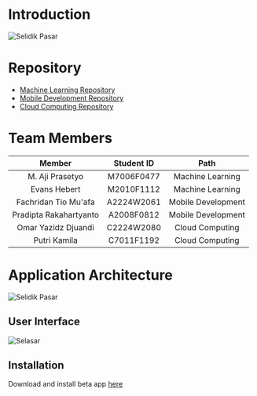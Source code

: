 # Introduction
![Selidik Pasar](https://i.postimg.cc/LsQDZGM0/C22-PS255-Selidik-Pasar-1.png)

# Repository
- [Machine Learning Repository](https://github.com/SelidikPasar/Selasar-MachineLearning)
- [Mobile Development Repository](https://github.com/SelidikPasar/Selasar-AndroidDevelopment)
- [Cloud Computing Repository](https://github.com/SelidikPasar/Selasar-CloudComputing)

# Team Members

|            Member           | Student ID |        Path        |                                                   
| :-------------------------: | :--------: | :----------------: | 
| M. Aji Prasetyo | M7006F0477 |  Machine Learning  | 
|      Evans Hebert     | M2010F1112 |  Machine Learning  |
|     Fachridan Tio Mu'afa   | A2224W2061 | Mobile Development |
|    Pradipta Rakahartyanto     | A2008F0812 | Mobile Development |
|Omar Yazidz Djuandi    | C2224W2080 |   Cloud Computing  |             
| Putri Kamila | C7011F1192 |   Cloud Computing  |

# Application Architecture
![Selidik Pasar](https://i.postimg.cc/c1gkGmtF/cloudmechanism1.jpg)

## User Interface
![Selasar](https://raw.githubusercontent.com/SelidikPasar/Selasar-AndroidDevelopment/master/app/screenshots/Selidik-Pasar.png)

## Installation
Download and install beta app [here](https://github.com/SelidikPasar/Selasar-AndroidDevelopment/releases/download/beta-release-v1/selasar.apk)
